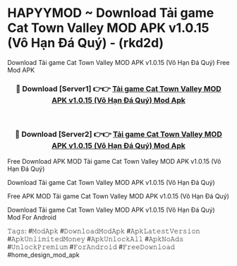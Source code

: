 # HAPYYMOD ~ Download Tải game Cat Town Valley MOD APK v1.0.15 (Vô Hạn Đá Quý) - (rkd2d)
Download Tải game Cat Town Valley MOD APK v1.0.15 (Vô Hạn Đá Quý) Free Mod APK

<div align="center">
<h3>🔴 Download [Server1] 👉👉 <a href="https://apk-comot.site?title=Tải_game_Cat_Town_Valley_MOD_APK_v1.0.15_(Vô_Hạn_Đá_Quý)">Tải game Cat Town Valley MOD APK v1.0.15 (Vô Hạn Đá Quý) Mod Apk</a></h3><br>

<h3>🔴 Download [Server2] 👉👉 <a href="https://apk-comot.site?title=Tải_game_Cat_Town_Valley_MOD_APK_v1.0.15_(Vô_Hạn_Đá_Quý)">Tải game Cat Town Valley MOD APK v1.0.15 (Vô Hạn Đá Quý) Mod Apk</a></h3>
</div>


Free Download APK MOD Tải game Cat Town Valley MOD APK v1.0.15 (Vô Hạn Đá Quý)

Download Tải game Cat Town Valley MOD APK v1.0.15 (Vô Hạn Đá Quý) 

Free APK MOD Tải game Cat Town Valley MOD APK v1.0.15 (Vô Hạn Đá Quý) 

Download Tải game Cat Town Valley MOD APK v1.0.15 (Vô Hạn Đá Quý) Mod For Android

𝚃𝚊𝚐𝚜: #𝙼𝚘𝚍𝙰𝚙𝚔 #𝙳𝚘𝚠𝚗𝚕𝚘𝚊𝚍𝙼𝚘𝚍𝙰𝚙𝚔 #𝙰𝚙𝚔𝙻𝚊𝚝𝚎𝚜𝚝𝚅𝚎𝚛𝚜𝚒𝚘𝚗 #𝙰𝚙𝚔𝚄𝚗𝚕𝚒𝚖𝚒𝚝𝚎𝚍𝙼𝚘𝚗𝚎𝚢 #𝙰𝚙𝚔𝚄𝚗𝚕𝚘𝚌𝚔𝙰𝚕𝚕 #𝙰𝚙𝚔𝙽𝚘𝙰𝚍𝚜 #𝚄𝚗𝚕𝚘𝚌𝚔𝙿𝚛𝚎𝚖𝚒𝚞𝚖 #𝙵𝚘𝚛𝙰𝚗𝚍𝚛𝚘𝚒𝚍 #𝙵𝚛𝚎𝚎𝙳𝚘𝚠𝚗𝚕𝚘𝚊𝚍 #home_design_mod_apk